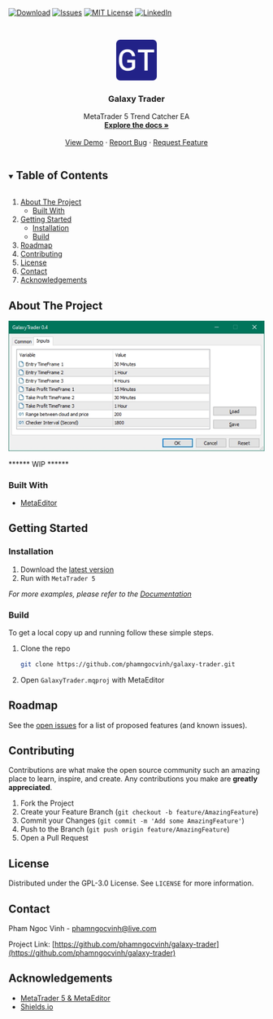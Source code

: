 <!--
*** Thanks for checking out the Best-README-Template. If you have a suggestion
*** that would make this better, please fork the repo and create a pull request
*** or simply open an issue with the tag "enhancement".
*** Thanks again! Now go create something AMAZING! :D
***
***
***
*** To avoid retyping too much info. Do a search and replace for the following:
*** phamngocvinh, galaxy-trader, twitter_handle, email, Galaxy Trader, project_description
-->



<!-- PROJECT SHIELDS -->
<!--
*** I'm using markdown "reference style" links for readability.
*** Reference links are enclosed in brackets [ ] instead of parentheses ( ).
*** See the bottom of this document for the declaration of the reference variables
*** for contributors-url, forks-url, etc. This is an optional, concise syntax you may use.
*** https://www.markdownguide.org/basic-syntax/#reference-style-links
-->
[![Download][download-shield]][download-url]
[![Issues][issues-shield]][issues-url]
[![MIT License][license-shield]][license-url]
[![LinkedIn][linkedin-shield]][linkedin-url]



<!-- PROJECT LOGO -->
<br />
<p align="center">
  <a href="https://github.com/phamngocvinh/galaxy-trader">
    <img src="images/icon-192x192.png" alt="Logo" width="80" height="80">
  </a>

  <h3 align="center">Galaxy Trader</h3>

  <p align="center">
    MetaTrader 5 Trend Catcher EA
    <br />
    <a href="https://github.com/phamngocvinh/galaxy-trader"><strong>Explore the docs »</strong></a>
    <br />
    <br />
    <a href="https://github.com/phamngocvinh/galaxy-trader">View Demo</a>
    ·
    <a href="https://github.com/phamngocvinh/galaxy-trader/issues">Report Bug</a>
    ·
    <a href="https://github.com/phamngocvinh/galaxy-trader/issues">Request Feature</a>
  </p>
</p>



<!-- TABLE OF CONTENTS -->
<details open="open">
  <summary><h2 style="display: inline-block">Table of Contents</h2></summary>
  <ol>
    <li>
      <a href="#about-the-project">About The Project</a>
      <ul>
        <li><a href="#built-with">Built With</a></li>
      </ul>
    </li>
    <li>
      <a href="#getting-started">Getting Started</a>
      <ul>
        <li><a href="#installation">Installation</a></li>
        <li><a href="#build">Build</a></li>
      </ul>
    </li>
    <li><a href="#roadmap">Roadmap</a></li>
    <li><a href="#contributing">Contributing</a></li>
    <li><a href="#license">License</a></li>
    <li><a href="#contact">Contact</a></li>
    <li><a href="#acknowledgements">Acknowledgements</a></li>
  </ol>
</details>



<!-- ABOUT THE PROJECT -->
## About The Project

[![Product Name Screen Shot][product-screenshot]](https://example.com)

****** WIP ******


### Built With

* [MetaEditor](https://www.metatrader5.com/en/automated-trading/metaeditor)



<!-- GETTING STARTED -->
## Getting Started


<!-- Installation -->
### Installation

1. Download the [latest version](https://github.com/phamngocvinh/galaxy-trader/releases/latest)
2. Run with `MetaTrader 5`

_For more examples, please refer to the [Documentation](https://github.com/phamngocvinh/galaxy-trader/wiki)_


<!-- Build -->
### Build

To get a local copy up and running follow these simple steps.

1. Clone the repo
   ```sh
   git clone https://github.com/phamngocvinh/galaxy-trader.git
   ```
2. Open `GalaxyTrader.mqproj` with MetaEditor


<!-- ROADMAP -->
## Roadmap

See the [open issues](https://github.com/phamngocvinh/galaxy-trader/issues) for a list of proposed features (and known issues).



<!-- CONTRIBUTING -->
## Contributing

Contributions are what make the open source community such an amazing place to learn, inspire, and create. Any contributions you make are **greatly appreciated**.

1. Fork the Project
2. Create your Feature Branch (`git checkout -b feature/AmazingFeature`)
3. Commit your Changes (`git commit -m 'Add some AmazingFeature'`)
4. Push to the Branch (`git push origin feature/AmazingFeature`)
5. Open a Pull Request



<!-- LICENSE -->
## License

Distributed under the GPL-3.0 License. See `LICENSE` for more information.



<!-- CONTACT -->
## Contact

Pham Ngoc Vinh - phamngocvinh@live.com

Project Link: [https://github.com/phamngocvinh/galaxy-trader](https://github.com/phamngocvinh/galaxy-trader)



<!-- ACKNOWLEDGEMENTS -->
## Acknowledgements

* [MetaTrader 5 & MetaEditor](https://www.metatrader5.com)
* [Shields.io](https://shields.io)





<!-- MARKDOWN LINKS & IMAGES -->
<!-- https://www.markdownguide.org/basic-syntax/#reference-style-links -->
[download-shield]: https://img.shields.io/github/downloads/phamngocvinh/galaxy-trader/total?color=Green&style=for-the-badge
[download-url]: https://github.com/phamngocvinh/galaxy-trader/releases/latest
[issues-shield]: https://img.shields.io/github/issues/phamngocvinh/galaxy-trader?style=for-the-badge
[issues-url]: https://github.com/phamngocvinh/galaxy-trader/issues
[license-shield]: https://img.shields.io/github/license/phamngocvinh/galaxy-trader?color=red&style=for-the-badge
[license-url]: https://github.com/phamngocvinh/galaxy-trader/blob/master/LICENSE
[linkedin-shield]: https://img.shields.io/badge/-LinkedIn-black.svg?style=for-the-badge&logo=linkedin&colorB=555
[linkedin-url]: https://linkedin.com/in/phamngocvinh
[product-screenshot]: images/screenshot.jpg
